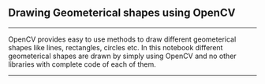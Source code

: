 ## **Drawing Geometerical shapes using OpenCV**

---

OpenCV provides easy to use methods to draw different geometerical shapes like lines, rectangles, circles etc. In this notebook different geometerical shapes are drawn by simply using OpenCV and no other libraries with complete code of each of them.

---
